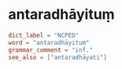 # antaradhāyituṃ

``` toml
dict_label = "NCPED"
word = "antaradhāyituṃ"
grammar_comment = "inf."
see_also = ["antaradhāyati"]
```

